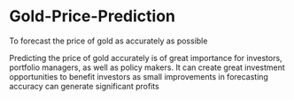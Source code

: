 # Gold-Price-Prediction
To forecast the price of gold as accurately as possible

Predicting the price of gold accurately is of great importance for investors, portfolio managers, as well as policy makers. It can create great investment opportunities to benefit investors as small improvements in forecasting accuracy can generate significant profits 
